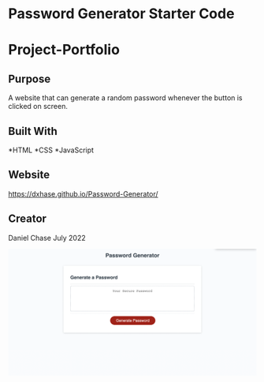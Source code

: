 # Password Generator Starter Code
# Project-Portfolio

## Purpose
A website that can generate a random password whenever the button is clicked on screen.

## Built With
*HTML
*CSS
*JavaScript

## Website
 https://dxhase.github.io/Password-Generator/

## Creator
Daniel Chase 
July 2022

![Image of Portfolio](./Develop/Password-Generator.png)